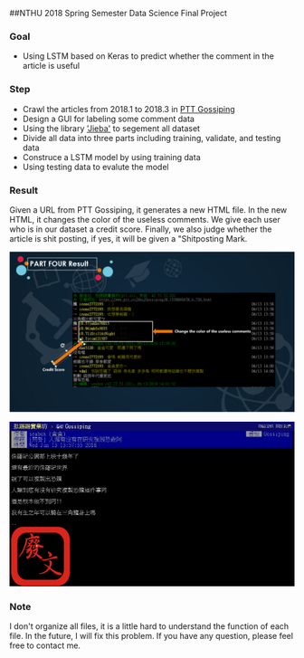##NTHU 2018 Spring Semester Data Science Final Project

### Goal
* Using LSTM based on Keras to predict whether the comment in the article is useful

### Step
* Crawl the articles from 2018.1 to 2018.3 in [PTT Gossiping](https://www.ptt.cc/bbs/Gossiping/index.html)
* Design a GUI for labeling some comment data
* Using the library ['Jieba'](https://github.com/fxsjy/jieba) to segement all dataset
* Divide all data into three parts including training, validate, and testing data
* Construce a LSTM model by using training data
* Using testing data to evalute the model

### Result 
Given a URL from PTT Gossiping, it generates a new HTML file. In the new HTML, it changes the color of the useless comments. We give each user who is in our dataset a credit score. Finally, we also judge whether the article is shit posting, if yes, it will be given a "Shitposting Mark.

![result](https://github.com/ZTingLiu/Data-Science-Project/blob/master/img/comment.png?raw=true)

![result](https://github.com/ZTingLiu/Data-Science-Project/blob/master/img/shitposting.png?raw=true)

### Note
I don't organize all files, it is a little hard to understand the function of each file. In the future, I will fix this problem. If you have any question, please feel free to contact me.
